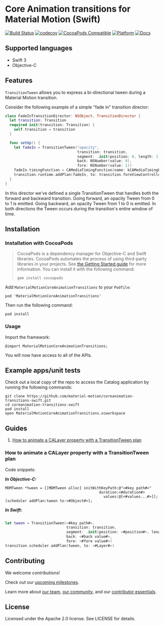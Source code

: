 # Core Animation transitions for Material Motion (Swift)

[![Build Status](https://travis-ci.org/material-motion/coreanimation-transitions-swift.svg?branch=develop)](https://travis-ci.org/material-motion/coreanimation-transitions-swift)
[![codecov](https://codecov.io/gh/material-motion/coreanimation-transitions-swift/branch/develop/graph/badge.svg)](https://codecov.io/gh/material-motion/coreanimation-transitions-swift)
[![CocoaPods Compatible](https://img.shields.io/cocoapods/v/MaterialMotionCoreAnimationTransitions.svg)](https://cocoapods.org/pods/MaterialMotionCoreAnimationTransitions)
[![Platform](https://img.shields.io/cocoapods/p/MaterialMotionCoreAnimationTransitions.svg)](http://cocoadocs.org/docsets/MaterialMotionCoreAnimationTransitions)
[![Docs](https://img.shields.io/cocoapods/metrics/doc-percent/MaterialMotionCoreAnimationTransitions.svg)](http://cocoadocs.org/docsets/MaterialMotionCoreAnimationTransitions)

## Supported languages

- Swift 3
- Objective-C

## Features

`TransitionTween` allows you to express a bi-directional tween during a Material Motion transition.

Consider the following example of a simple "fade in" transition director:

```swift
class FadeInTransitionDirector: NSObject, TransitionDirector {
  let transition: Transition
  required init(transition: Transition) {
    self.transition = transition
  }

  func setUp() {
    let fadeIn = TransitionTween("opacity",
                                 transition: transition,
                                 segment: .init(position: 0, length: 1),
                                 back: NSNumber(value: 0),
                                 fore: NSNumber(value: 1))
    fadeIn.timingFunction = CAMediaTimingFunction(name: kCAMediaTimingFunctionEaseInEaseOut)
    transition.runtime.addPlan(fadeIn, to: transition.foreViewController.view.layer)
  }
}
```

In this director we've defined a single TransitionTween that handles both the forward and backward
transition. Going forward, an opacity Tween from 0 to 1 is emitted. Going backward, an opacity Tween
from 1 to 0 is emitted. In both directions the Tween occurs during the transition's entire window of
time.

## Installation

### Installation with CocoaPods

> CocoaPods is a dependency manager for Objective-C and Swift libraries. CocoaPods automates the
> process of using third-party libraries in your projects. See
> [the Getting Started guide](https://guides.cocoapods.org/using/getting-started.html) for more
> information. You can install it with the following command:
>
>     gem install cocoapods

Add `MaterialMotionCoreAnimationTransitions` to your `Podfile`:

    pod 'MaterialMotionCoreAnimationTransitions'

Then run the following command:

    pod install

### Usage

Import the framework:

    @import MaterialMotionCoreAnimationTransitions;

You will now have access to all of the APIs.

## Example apps/unit tests

Check out a local copy of the repo to access the Catalog application by running the following
commands:

    git clone https://github.com/material-motion/coreanimation-transitions-swift.git
    cd coreanimation-transitions-swift
    pod install
    open MaterialMotionCoreAnimationTransitions.xcworkspace

## Guides

1. [How to animate a CALayer property with a TransitionTween plan](#how-to-animate-a-calayer-property-with-a-transitiontween-plan)

### How to animate a CALayer property with a TransitionTween plan

Code snippets:

***In Objective-C:***

```objc
MDMTween *tween = [[MDMTween alloc] initWithKeyPath:@"<#key path#>"
                                           duration:<#duration#>
                                             values:@[<#values...#>]];
[scheduler addPlan:tween to:<#Object#>];
```

***In Swift:***

```swift

let tween = TransitionTween(<#key path#>,
                            transition: transition,
                            segment: .init(position: <#position#>, length: <#length#>),
                            back: <#back value#>,
                            fore: <#fore value#>)
transition.scheduler.addPlan(tween, to: <#Layer#>)
```

## Contributing

We welcome contributions!

Check out our [upcoming milestones](https://github.com/material-motion/coreanimation-transitions-swift/milestones).

Learn more about [our team](https://material-motion.github.io/material-motion/team/),
[our community](https://material-motion.github.io/material-motion/team/community/), and
our [contributor essentials](https://material-motion.github.io/material-motion/team/essentials/).

## License

Licensed under the Apache 2.0 license. See LICENSE for details.
